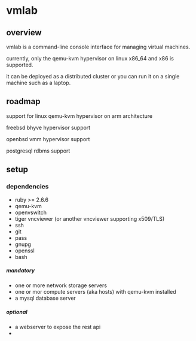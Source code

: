 # vmlab

## overview
vmlab is a command-line console interface for managing virtual machines.

currently, only the qemu-kvm hypervisor on linux x86_64 and x86 is supported.

it can be deployed as a distributed cluster or you can run it on a single machine such as a laptop.

## roadmap
support for linux qemu-kvm hypervisor on arm architecture

freebsd bhyve hypervisor support

openbsd vmm hypervisor support

postgresql rdbms support

## setup



### dependencies
- ruby >= 2.6.6
- qemu-kvm
- openvswitch
- tiger vncviewer (or another vncviewer supporting x509/TLS)
- ssh
- git
- pass
- gnupg
- openssl
- bash

##### mandatory
- one or more network storage servers
- one or mor compute servers (aka hosts) with qemu-kvm installed
- a mysql database server
##### optional
- a webserver to expose the rest api
- 
